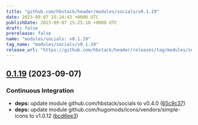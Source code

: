 ```yaml
---
title: "github.com/hbstack/header/modules/socials/v0.1.19"
date: 2023-09-07 15:24:43 +0000 UTC
publishDate: 2023-09-07 15:25:10 +0000 UTC
draft: false
prerelease: false
name: "modules/socials: v0.1.19"
tag_name: "modules/socials/v0.1.19"
release_url: "https://github.com/hbstack/header/releases/tag/modules/socials/v0.1.19"
---
```


## [0.1.19](https://github.com/hbstack/header/compare/modules/socials/v0.1.18...modules/socials/v0.1.19) (2023-09-07)


### Continuous Integration

* **deps:** update module github.com/hbstack/socials to v0.4.0 ([65c9c37](https://github.com/hbstack/header/commit/65c9c3708080db3f43daeb49b6f40a86056d42ef))
* **deps:** update module github.com/hugomods/icons/vendors/simple-icons to v1.0.12 ([bcd6ee3](https://github.com/hbstack/header/commit/bcd6ee3733c85331578dcbbcc8f4ddbb84dc8e1e))
